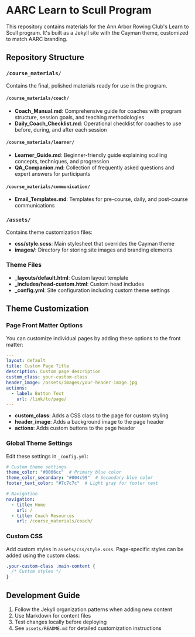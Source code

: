 # AARC Learn to Scull Program

This repository contains materials for the Ann Arbor Rowing Club's Learn to Scull program. It's built as a Jekyll site with the Cayman theme, customized to match AARC branding.

## Repository Structure

### `/course_materials/`
Contains the final, polished materials ready for use in the program.

#### `/course_materials/coach/`
- **Coach_Manual.md**: Comprehensive guide for coaches with program structure, session goals, and teaching methodologies
- **Daily_Coach_Checklist.md**: Operational checklist for coaches to use before, during, and after each session

#### `/course_materials/learner/`
- **Learner_Guide.md**: Beginner-friendly guide explaining sculling concepts, techniques, and progression
- **QA_Companion.md**: Collection of frequently asked questions and expert answers for participants

#### `/course_materials/communication/`
- **Email_Templates.md**: Templates for pre-course, daily, and post-course communications

### `/assets/`
Contains theme customization files:
- **css/style.scss**: Main stylesheet that overrides the Cayman theme
- **images/**: Directory for storing site images and branding elements

### Theme Files
- **_layouts/default.html**: Custom layout template
- **_includes/head-custom.html**: Custom head includes
- **_config.yml**: Site configuration including custom theme settings

## Theme Customization

### Page Front Matter Options

You can customize individual pages by adding these options to the front matter:

```yaml
---
layout: default
title: Custom Page Title
description: Custom page description
custom_class: your-custom-class
header_image: /assets/images/your-header-image.jpg
actions:
  - label: Button Text
    url: /link/to/page/
---
```

- **custom_class**: Adds a CSS class to the page for custom styling
- **header_image**: Adds a background image to the page header
- **actions**: Adds custom buttons to the page header

### Global Theme Settings

Edit these settings in `_config.yml`:

```yaml
# Custom theme settings
theme_color: "#0066cc"  # Primary blue color
theme_color_secondary: "#004c99"  # Secondary blue color
footer_text_color: "#7c7c7c"  # Light gray for footer text

# Navigation
navigation:
  - title: Home
    url: /
  - title: Coach Resources
    url: /course_materials/coach/
```

### Custom CSS

Add custom styles in `assets/css/style.scss`. Page-specific styles can be added using the custom class:

```scss
.your-custom-class .main-content {
  /* Custom styles */
}
```

## Development Guide

1. Follow the Jekyll organization patterns when adding new content
2. Use Markdown for content files
3. Test changes locally before deploying
4. See `assets/README.md` for detailed customization instructions
